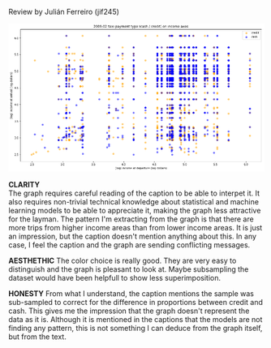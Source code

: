 Review by Julián Ferreiro (jif245)


![Alt text](plot_taxi.png)

**CLARITY**  
The graph requires careful reading of the caption to be able to interpet it. It also requires non-trivial technical knowledge about statistical and machine learning models to be able to appreciate it, making the graph less attractive for the layman. 
The pattern I'm extracting from the graph is that there are more trips from higher income areas than from lower income areas. It is just an impression, but the caption doesn't mention anything about this. In any case, I feel the caption and the graph are sending conflicting messages.



**AESTHETHIC**
The color choice is really good. They are very easy to distinguish and the graph is pleasant to look at. 
Maybe subsampling the dataset would have been helpfull to show less superimposition. 



**HONESTY**
From what I understand, the caption mentions the sample was sub-sampled to correct for the difference in proportions between credit and cash. This gives me the impression that the graph doesn't represent the data as it is. 
Although it is mentioned in the captions that the models are not finding any pattern, this is not something I can deduce from the graph itself, but from the text.
